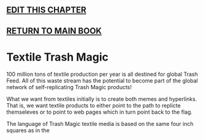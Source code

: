## [EDIT THIS CHAPTER](edit-markdown-file.php?filename=textile.md)

## [RETURN TO MAIN BOOK](index.html)

# Textile Trash Magic

100 million tons of textile production per year is all destined for global Trash Feed.  All of this waste stream has the potential to become part of the global network of self-replicating Trash Magic products!

What we want from textiles initially is to create both memes and hyperlinks. That is, we want textile products to either point to the path to replicte themseleves or to point to web pages which in turn point back to the flag. 

The language of Trash Magic textile media is based on the same four inch squares as in the 

